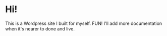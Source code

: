 # Hi!
This is a Wordpress site I built for myself. FUN! I'll add more documentation when it's nearer to done and live.